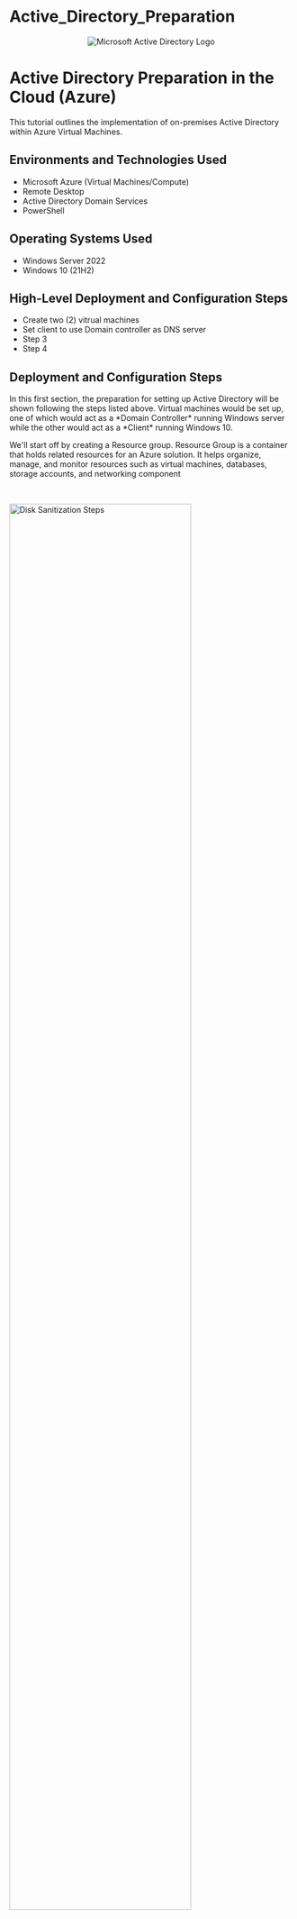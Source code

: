 # Active_Directory_Preparation

<p align="center">
<img src="https://i.imgur.com/dD3HdHo.jpeg" alt="Microsoft Active Directory Logo"/>
</p>

<h1>Active Directory Preparation in the Cloud (Azure)</h1>
This tutorial outlines the implementation of on-premises Active Directory within Azure Virtual Machines.<br />


<h2>Environments and Technologies Used</h2>

- Microsoft Azure (Virtual Machines/Compute)
- Remote Desktop
- Active Directory Domain Services
- PowerShell

<h2>Operating Systems Used </h2>

- Windows Server 2022
- Windows 10 (21H2)

<h2>High-Level Deployment and Configuration Steps</h2>

- Create two (2) vitrual machines
- Set client to use Domain controller as DNS server
- Step 3
- Step 4

<h2>Deployment and Configuration Steps</h2>

<p>
In this first section, the preparation for setting up Active Directory will be shown following the steps listed above. Virtual machines would be set up, one of which would act as a *Domain Controller* running Windows server while the other would act as a *Client* running Windows 10.<br /> 

We'll start off by creating a Resource group.  Resource Group is a container that holds related resources for an Azure solution. It helps organize, manage, and monitor resources such as virtual machines, databases, storage accounts, and networking component
</p>
<br />
<p>
<img src="https://i.imgur.com/qwgqJOD.png" height="80%" width="80%" alt="Disk Sanitization Steps"/>
</p> 
<p>
Lorem ipsum dolor sit amet, consectetur adipiscing elit, sed do eiusmod tempor incididunt ut labore et dolore magna aliqua. Ut enim ad minim veniam, quis nostrud exercitation ullamco laboris nisi ut aliquip ex ea commodo consequat. Duis aute irure dolor in reprehenderit in voluptate velit esse cillum dolore eu fugiat nulla pariatur.
</p>
<br />

<p>
<img src="https://i.imgur.com/ia58fYB.png" height="80%" width="80%" alt="Disk Sanitization Steps"/>
</p>
<p>
Lorem ipsum dolor sit amet, consectetur adipiscing elit, sed do eiusmod tempor incididunt ut labore et dolore magna aliqua. Ut enim ad minim veniam, quis nostrud exercitation ullamco laboris nisi ut aliquip ex ea commodo consequat. Duis aute irure dolor in reprehenderit in voluptate velit esse cillum dolore eu fugiat nulla pariatur.
</p>
<br />

<p>
<img src="https://i.imgur.com/2cdkZFq.png" height="80%" width="80%" alt="Disk Sanitization Steps"/>
</p>
<p>
Lorem ipsum dolor sit amet, consectetur adipiscing elit, sed do eiusmod tempor incididunt ut labore et dolore magna aliqua. Ut enim ad minim veniam, quis nostrud exercitation ullamco laboris nisi ut aliquip ex ea commodo consequat. Duis aute irure dolor in reprehenderit in voluptate velit esse cillum dolore eu fugiat nulla pariatur.
</p>
<br />
